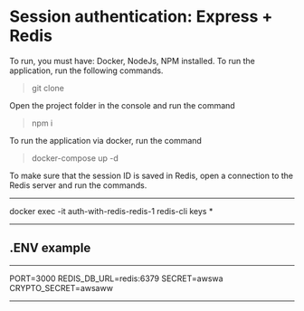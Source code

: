 # Session authentication: Express + Redis
To run, you must have: Docker, NodeJs, NPM installed. To run the application, run the following commands.

> git clone

Open the project folder in the console and run the command

> npm i

To run the application via docker, run the command

> docker-compose up -d

To make sure that the session ID is saved in Redis, open a connection to the Redis server and run the commands.

***
docker exec -it auth-with-redis-redis-1 redis-cli
keys *
***

## .ENV example

***
PORT=3000
REDIS_DB_URL=redis:6379
SECRET=awswa
CRYPTO_SECRET=awsaww
***